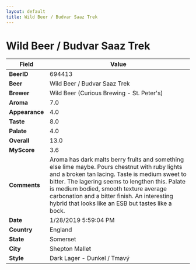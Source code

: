 ```yaml
---
layout: default
title: Wild Beer / Budvar Saaz Trek
---
```


# Wild Beer / Budvar Saaz Trek

| Field         | Value     |
|---------------|-----------|
| **BeerID** | 694413 |
| **Beer** | Wild Beer / Budvar Saaz Trek |
| **Brewer** | Wild Beer (Curious Brewing - St. Peter&#39;s) |
| **Aroma** | 7.0 |
| **Appearance** | 4.0 |
| **Taste** | 8.0 |
| **Palate** | 4.0 |
| **Overall** | 13.0 |
| **MyScore** | 3.6 |
| **Comments** | Aroma has dark malts berry fruits and something else lime maybe. Pours chestnut with ruby lights and a broken tan lacing. Taste is medium sweet to bitter. The lagering seems to lengthen this. Palate is medium bodied, smooth texture average carbonation and a bitter finish. An interesting hybrid that looks like an ESB but tastes like a bock. |
| **Date** | 1/28/2019 5:59:04 PM |
| **Country** | England |
| **State** | Somerset |
| **City** | Shepton Mallet |
| **Style** | Dark Lager - Dunkel / Tmavý |
